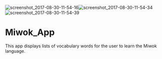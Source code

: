 ![screenshot_2017-08-30-11-54-16](https://user-images.githubusercontent.com/24195338/29868800-adce2576-8d80-11e7-96ce-be6acdcc183c.jpg)![screenshot_2017-08-30-11-54-34](https://user-images.githubusercontent.com/24195338/29868801-addc7d60-8d80-11e7-82ae-8e5ee21c0e08.jpg)![screenshot_2017-08-30-11-54-39](https://user-images.githubusercontent.com/24195338/29868802-adea1da8-8d80-11e7-8818-243daf334697.jpg)





# Miwok_App
This app displays lists of vocabulary words for the user to learn the Miwok language.
